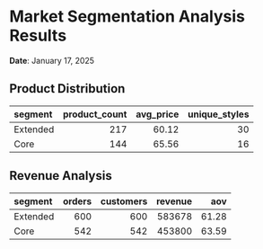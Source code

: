 # Market Segmentation Analysis Results
**Date**: January 17, 2025

## Product Distribution
| segment   |   product_count |   avg_price |   unique_styles |
|:----------|----------------:|------------:|----------------:|
| Extended  |             217 |       60.12 |              30 |
| Core      |             144 |       65.56 |              16 |

## Revenue Analysis
| segment   |   orders |   customers |   revenue |   aov |
|:----------|---------:|------------:|----------:|------:|
| Extended  |      600 |         600 |    583678 | 61.28 |
| Core      |      542 |         542 |    453800 | 63.59 |